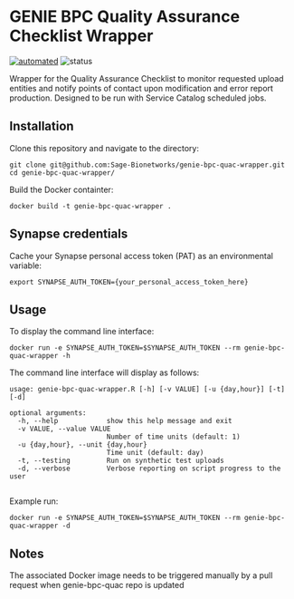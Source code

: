 # GENIE BPC Quality Assurance Checklist Wrapper

[![automated](https://img.shields.io/docker/cloud/automated/sagebionetworks/genie-bpc-quac-wrapper)](https://hub.docker.com/r/sagebionetworks/genie-bpc-quac-wrapper)
![status](https://img.shields.io/docker/cloud/build/sagebionetworks/genie-bpc-quac-wrapper)

Wrapper for the Quality Assurance Checklist to monitor requested upload entities and notify points of contact upon modification and error report production.  Designed to be run with Service Catalog scheduled jobs.  

## Installation

Clone this repository and navigate to the directory:
```
git clone git@github.com:Sage-Bionetworks/genie-bpc-quac-wrapper.git
cd genie-bpc-quac-wrapper/
```

Build the Docker containter:
```
docker build -t genie-bpc-quac-wrapper .
```

## Synapse credentials

Cache your Synapse personal access token (PAT) as an environmental variable:

```
export SYNAPSE_AUTH_TOKEN={your_personal_access_token_here}
```

## Usage 

To display the command line interface:
```
docker run -e SYNAPSE_AUTH_TOKEN=$SYNAPSE_AUTH_TOKEN --rm genie-bpc-quac-wrapper -h
```

The command line interface will display as follows:
```
usage: genie-bpc-quac-wrapper.R [-h] [-v VALUE] [-u {day,hour}] [-t] [-d]

optional arguments:
  -h, --help            show this help message and exit
  -v VALUE, --value VALUE
                        Number of time units (default: 1)
  -u {day,hour}, --unit {day,hour}
                        Time unit (default: day)
  -t, --testing         Run on synthetic test uploads
  -d, --verbose         Verbose reporting on script progress to the user


```

Example run: 
```
docker run -e SYNAPSE_AUTH_TOKEN=$SYNAPSE_AUTH_TOKEN --rm genie-bpc-quac-wrapper -d

```

## Notes
The associated Docker image needs to be triggered manually by a pull request when genie-bpc-quac repo is updated
